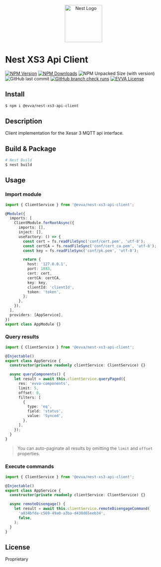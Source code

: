 <p align="center">
  <a href="http://nestjs.com/" target="blank"><img src="https://nestjs.com/img/logo-small.svg" width="120" alt="Nest Logo" /></a>
</p>

# Nest XS3 Api Client

[![NPM Version](https://img.shields.io/npm/v/%40evva%2Fnest-mqtt)](https://www.npmjs.com/package/@evva/nest-mqtt)
[![NPM Downloads](https://img.shields.io/npm/dy/%40evva%2Fnest-mqtt)](https://www.npmjs.com/package/@evva/nest-mqtt)
![NPM Unpacked Size (with version)](https://img.shields.io/npm/unpacked-size/%40evva%2Fnest-mqtt/latest)
![GitHub last commit](https://img.shields.io/github/last-commit/evva-sfw/nest-mqtt)
[![GitHub branch check runs](https://img.shields.io/github/check-runs/evva-sfw/nest-mqtt/main)]([URL](https://github.com/evva-sfw/nest-mqtt/actions))
[![EVVA License](https://img.shields.io/badge/license-EVVA_License-yellow.svg?color=fce500&logo=data:image/svg+xml;base64,PCEtLSBHZW5lcmF0ZWQgYnkgSWNvTW9vbi5pbyAtLT4KPHN2ZyB2ZXJzaW9uPSIxLjEiIHhtbG5zPSJodHRwOi8vd3d3LnczLm9yZy8yMDAwL3N2ZyIgd2lkdGg9IjY0MCIgaGVpZ2h0PSIxMDI0IiB2aWV3Qm94PSIwIDAgNjQwIDEwMjQiPgo8ZyBpZD0iaWNvbW9vbi1pZ25vcmUiPgo8L2c+CjxwYXRoIGZpbGw9IiNmY2U1MDAiIGQ9Ik02MjIuNDIzIDUxMS40NDhsLTMzMS43NDYtNDY0LjU1MmgtMjg4LjE1N2wzMjkuODI1IDQ2NC41NTItMzI5LjgyNSA0NjYuNjY0aDI3NS42MTJ6Ij48L3BhdGg+Cjwvc3ZnPgo=)](LICENSE)

## Install

```sh
$ npm i @evva/nest-xs3-api-client
```

## Description

Client implementation for the Xesar 3 MQTT api interface.

## Build & Package
```bash
# Nest Build
$ nest build
```

## Usage

### Import module

```ts
import { ClientService } from '@evva/nest-xs3-api-client';

@Module({
  imports: [
    ClientModule.forRootAsync({
      imports: [],
      inject: [],
      useFactory: () => {
        const cert = fs.readFileSync('conf/cert.pem', 'utf-8');
        const certCA = fs.readFileSync('conf/cert_ca.pem', 'utf-8');
        const key = fs.readFileSync('conf/pk.pem', 'utf-8');

        return {
          host: '127.0.0.1',
          port: 1883,
          cert: cert,
          certCA: certCA,
          key: key,
          clientId: 'clientId',
          token: 'token',
        };
      },
    }),
  ],
  providers: [AppService],
})
export class AppModule {}
```
### Query results

```typescript
import { ClientService } from '@evva/nest-xs3-api-client';

@Injectable()
export class AppService {
  constructor(private readonly clientService: ClientService) {}

  async queryComponents() {
    let result = await this.clientService.queryPaged({
      res: 'evva-components',
      limit: 5,
      offset: 0,
      filters: [
        {
          type: 'eq',
          field: 'status',
          value: 'Synced',
        },
      ],
    });
  }
}
```

> You can auto-paginate all results by omitting the `limit` and `offset` properties.

### Execute commands

```typescript
import { ClientService } from '@evva/nest-xs3-api-client';

@Injectable()
export class AppService {
  constructor(private readonly clientService: ClientService) {}

  async remoteDisengage() {
    let result = await this.clientService.remoteDisengageCommand(
      'a034bfda-c569-49a0-a3ba-d438d65eeb34',
      false,
    );
  }
}
```

## License

Proprietary
